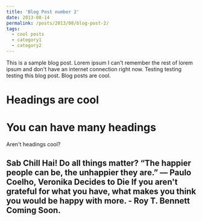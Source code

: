 ```yaml
---
title: 'Blog Post number 2'
date: 2013-08-14
permalink: /posts/2013/08/blog-post-2/
tags:
  - cool posts
  - category1
  - category2
---
```


This is a sample blog post. Lorem ipsum I can't remember the rest of lorem ipsum and don't have an internet connection right now. Testing testing testing this blog post. Blog posts are cool.

Headings are cool
======

You can have many headings
======

Aren't headings cool?

Sab Chill Hai!
Do all things matter?
“The happier people can be, the unhappier they are.”
― Paulo Coelho, Veronika Decides to Die
If you aren't grateful for what you have, what makes you think you would be happy with more. - Roy T. Bennett
Coming Soon.
------
